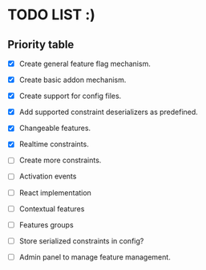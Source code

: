 # TODO LIST :)

## Priority table

* [X] Create general feature flag mechanism.
* [X] Create basic addon mechanism.
* [X] Create support for config files.
* [X] Add supported constraint deserializers as predefined.
* [X] Changeable features.
* [X] Realtime constraints.
* [ ] Create more constraints.
* [ ] Activation events
* [ ] React implementation
* [ ] Contextual features
* [ ] Features groups
* [ ] Store serialized constraints in config?
* [ ] Admin panel to manage feature management.

